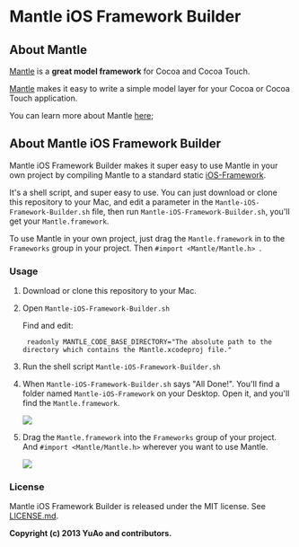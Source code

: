 # Mantle iOS Framework Builder

## About Mantle

[Mantle](https://github.com/github/Mantle) is a **great model framework** for Cocoa and Cocoa Touch.

[Mantle](https://github.com/github/Mantle) makes it easy to write a simple model layer for your Cocoa or Cocoa Touch application.

You can learn more about Mantle [here](https://github.com/github/Mantle);

## About Mantle iOS Framework Builder

Mantle iOS Framework Builder makes it super easy to use Mantle in your own project by compiling Mantle to a standard static [iOS-Framework](https://github.com/jverkoey/iOS-Framework).

It's a shell script, and super easy to use. You can just download or clone this repository to your Mac, and edit a parameter in the `Mantle-iOS-Framework-Builder.sh` file, then run `Mantle-iOS-Framework-Builder.sh`, you'll get your `Mantle.framework`.

To use Mantle in your own project, just drag the `Mantle.framework` in to the `Frameworks` group in your project. Then `#import <Mantle/Mantle.h>
`.

### Usage

1. Download or clone this repository to your Mac.

2. Open `Mantle-iOS-Framework-Builder.sh`
	
	Find and edit:
	
		readonly MANTLE_CODE_BASE_DIRECTORY="The absolute path to the directory which contains the Mantle.xcodeproj file."
		
3. Run the shell script `Mantle-iOS-Framework-Builder.sh`
	
4. When `Mantle-iOS-Framework-Builder.sh` says "All Done!". You'll find a folder named `Mantle-iOS-Framework` on your Desktop. Open it, and you'll find the `Mantle.framework`.

	![](https://github.com/YuAo/Mantle-iOS-Framework-Builder/raw/master/Screenshots/Mantle-Framework-File.png)

5. Drag the `Mantle.framework` into the `Frameworks` group of your project. And `#import <Mantle/Mantle.h>` wherever you want to use Mantle.

	![](https://github.com/YuAo/Mantle-iOS-Framework-Builder/raw/master/Screenshots/Add-Mantle-Framework.png)

### License

Mantle iOS Framework Builder is released under the MIT license. See [LICENSE.md](https://github.com/YuAo/Mantle-iOS-Framework-Builder/blob/master/LICENSE.md).

**Copyright (c) 2013 YuAo and contributors.**
